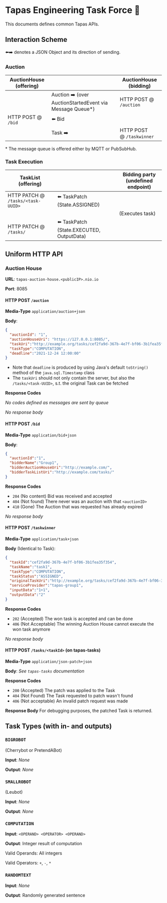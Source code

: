 # Tapas Engineering Task Force 👀

This documents defines common Tapas APIs.

## Interaction Scheme

⬅️➡️ denotes a JSON Object and its direction of sending.

### Auction

| AuctionHouse (offering)        |                                      | AuctionHouse (bidding)    |
| ------------------------------ | ------------------------------------ | ------------------------- |
|                                | Auction ➡️ (over AuctionStartedEvent via Message Queue*) | HTTP POST @ `/auction`    |
| HTTP POST @ `/bid` | ⬅️ Bid                                |                           |
|                                | Task ➡️                              | HTTP POST @ `/taskwinner` |

\* The message queue is offered either by MQTT or PubSubHub.

### Task Execution

| TaskList (offering)               |                                          | Bidding party (undefined endpoint)|
| --------------------------------- | ---------------------------------------- | ---------------------- |
| HTTP PATCH @ `/tasks/<task-UUID>` | ⬅️ TaskPatch (State.ASSIGNED)             |                        |
|                                   |                                          | (Executes task)        |
| HTTP PATCH @ `/tasks/`<task-UUID> | ⬅️ TaskPatch (State.EXECUTED, OutputData) |                        |

## Uniform HTTP API

### Auction House

**URL**: `tapas-auction-house.<publicIP>.nio.io`

**Port**: 8085

#### HTTP POST `/auction`

**Media-Type** `application/auction+json`

**Body**:

```json
{
  "auctionId": "1",
  "auctionHouseUri": "https://127.0.0.1:8085/",
  "taskUri":"http://example.org/tasks/cef2fa9d-367b-4e7f-bf06-3b1fea35f354",
  "taskType":"COMPUTATION",
  "deadline":"2021-12-24 12:00:00"
}

```
- Note that `deadline` is produced by using Java's default `toString()` method of the `java.sql.Timestamp` class
- The `taskUri` should not only contain the server, but also the `/tasks/<task-UUID>`, s.t. the original Task can be fetched

**Response Codes**

_No codes defined as messages are sent by queue_

*No response body*

#### HTTP POST `/bid` 

**Media-Type** `application/bid+json`

**Body**:

```json
{
  "auctionId":"1",
  "bidderName":"Group1",
  "bidderAuctionHouseUri":"http://example.com/",
  "bidderTaskListUri":"http://example.com/tasks/"
}
```

**Response Codes**

- `204` (No content) Bid was received and accepted
- `404` (Not found) There never was an auction with that `<auctionID>`
- `410` (Gone) The Auction that was requested has already expired 

*No response body*

#### HTTP POST `/taskwinner` 

**Media-Type** `application/task+json`

**Body** (Identical to Task):

```json
{
  "taskId":"cef2fa9d-367b-4e7f-bf06-3b1fea35f354",
  "taskName":"task1",
  "taskType":"COMPUTATION",
  "taskStatus":"ASSIGNED",
  "originalTaskUri":"http://example.org/tasks/cef2fa9d-367b-4e7f-bf06-3b1fea35f354",
  "serviceProvider":"tapas-group1",
  "inputData":"1+1",
  "outputData":"2"
}
```

**Response Codes**

- `202` (Accepted) The won task is accepted and can be done
- `406` (Not Acceptable) The winning Auction House cannot execute the won task anymore

*No response body*
    
#### HTTP POST `/tasks/<taskId>` (on tapas-tasks)

**Media-Type** `application/json-patch+json`

**Body**: _See `tapas-tasks` documentation_

**Response Codes**

- `200` (Accepted) The patch was applied to the Task
- `404` (Not Found) The Task requested to patch wasn't found
- `406` (Not acceptable) An invalid patch request was made

**Response Body**
For debugging purposes, the patched Task is returned.
    
## Task Types (with in- and outputs)

### `BIGROBOT`

(Cherrybot or PretendABot)
    
**Input**: _None_
    
**Output**: _None_

### `SMALLROBOT`

(Leubot)
    
**Input**: _None_
    
**Output**: _None_
    
### `COMPUTATION`

**Input**: `<OPERAND> <OPERATOR> <OPERAND>`
    
**Output**: Integer result of computation
    
Valid Operands: All integers
    
Valid Operators: `+`, `-`, `*`
    
### `RANDOMTEXT`

**Input**: _None_
    
**Output**: Randomly generated sentence

